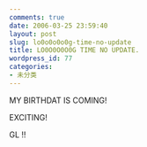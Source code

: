 ```yaml
---
comments: true
date: 2006-03-25 23:59:40
layout: post
slug: lo0o0o0o0g-time-no-update
title: LO0O0O0O0G TIME NO UPDATE.
wordpress_id: 77
categories:
- 未分类
---
```


MY BIRTHDAT IS COMING!




EXCITING!




GL !! 
